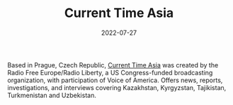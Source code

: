 ﻿---
title: "Current Time Asia"
linkTitle: "Current Time Asia"
contributor: ["Aizada Arystanbek"]
date: 2022-07-27
countries: ["Kazakhstan"]
category: ["Independent media"]
tags: ["media publication", "news", "Central Asia media"]
date_start: []
date_end: []
data_type: ["news"] 
language: ["Russian"]
description: 
  Current Time Asia was created by the Radio Free Europe/Radio Liberty, a US Congress-funded broadcasting organization, with participation of Voice of America.
---

Based in Prague, Czech Republic, [Current Time Asia](https://www.currenttime.tv/asia/) was created by the Radio Free Europe/Radio Liberty, a US Congress-funded broadcasting organization, with participation of Voice of America. Offers news, reports, investigations, and interviews covering Kazakhstan, Kyrgyzstan, Tajikistan, Turkmenistan and Uzbekistan.
